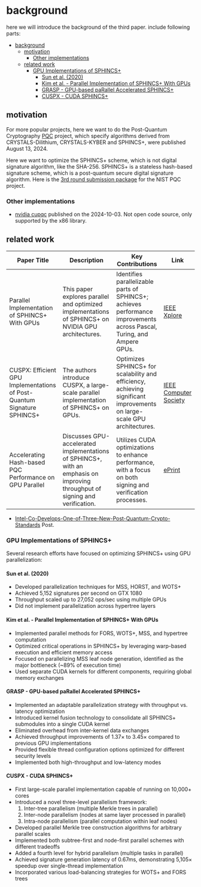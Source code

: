 # background

here we will introduce the background of the third paper. include following parts:

- [background](#background)
  - [motivation](#motivation)
    - [Other implementations](#other-implementations)
  - [related work](#related-work)
    - [GPU Implementations of SPHINCS+](#gpu-implementations-of-sphincs)
      - [Sun et al. (2020)](#sun-et-al-2020)
      - [Kim et al. - Parallel Implementation of SPHINCS+ With GPUs](#kim-et-al---parallel-implementation-of-sphincs-with-gpus)
      - [GRASP - GPU-based paRallel Accelerated SPHINCS+](#grasp---gpu-based-parallel-accelerated-sphincs)
      - [CUSPX - CUDA SPHINCS+](#cuspx---cuda-sphincs)

## motivation

For more popular projects, here we want to do the Post-Quantum Cryptography [PQC](https://csrc.nist.gov/pqc-standardization) project, which specify algorithms derived from CRYSTALS-Dilithium, CRYSTALS-KYBER and SPHINCS+, were published August 13, 2024.

Here we want to optimize the SPHINCS+ scheme, which is not digital signature algorithm, like the SHA-256. SPHINCS+ is a stateless hash-based signature scheme, which is a post-quantum secure digital signature algorithm. Here is the [3rd round submission package](https://sphincs.org/data/sphincs+-round3-submission-nist.zip) for the NIST PQC project.

### Other implementations

- [nvidia cupqc](https://developer.nvidia.com/cupqc) published on the 2024-10-03. Not open code source, only supported by the x86 library.

## related work

| **Paper Title**                                                         | **Description**                                                                                                              | **Key Contributions**                                                                                                   | **Link**                                                                                                              |
| ----------------------------------------------------------------------- | ---------------------------------------------------------------------------------------------------------------------------- | ----------------------------------------------------------------------------------------------------------------------- | --------------------------------------------------------------------------------------------------------------------- |
| Parallel Implementation of SPHINCS+ With GPUs                           | This paper explores parallel and optimized implementations of SPHINCS+ on NVIDIA GPU architectures.                          | Identifies parallelizable parts of SPHINCS+; achieves performance improvements across Pascal, Turing, and Ampere GPUs.  | [IEEE Xplore](https://ieeexplore.ieee.org/document/10461494/?utm_source=chatgpt.com)                                  |
| CUSPX: Efficient GPU Implementations of Post-Quantum Signature SPHINCS+ | The authors introduce CUSPX, a large-scale parallel implementation of SPHINCS+ on GPUs.                                      | Optimizes SPHINCS+ for scalability and efficiency, achieving significant improvements on large-scale GPU architectures. | [IEEE Computer Society](https://www.computer.org/csdl/journal/tc/5555/01/10677363/209otdi2Xi8?utm_source=chatgpt.com) |
| Accelerating Hash-based PQC Performance on GPU Parallel                 | Discusses GPU-accelerated implementations of SPHINCS+, with an emphasis on improving throughput of signing and verification. | Utilizes CUDA optimizations to enhance performance, with a focus on both signing and verification processes.            | [ePrint](https://eprint.iacr.org/2024/1030.pdf?utm_source=chatgpt.com)                                                |

- [Intel-Co-Develops-One-of-Three-New-Post-Quantum-Crypto-Standards](https://community.intel.com/t5/Blogs/Tech-Innovation/Cloud/Intel-Co-Develops-One-of-Three-New-Post-Quantum-Crypto-Standards/post/1638099) Post.

### GPU Implementations of SPHINCS+

Several research efforts have focused on optimizing SPHINCS+ using GPU parallelization:

#### Sun et al. (2020)

- Developed parallelization techniques for MSS, HORST, and WOTS+
- Achieved 5,152 signatures per second on GTX 1080
- Throughput scaled up to 27,052 ops/sec using multiple GPUs
- Did not implement parallelization across hypertree layers

#### Kim et al. - Parallel Implementation of SPHINCS+ With GPUs

- Implemented parallel methods for FORS, WOTS+, MSS, and hypertree computation
- Optimized critical operations in SPHINCS+ by leveraging warp-based execution and efficient memory access
- Focused on parallelizing MSS leaf node generation, identified as the major bottleneck (~89% of execution time)
- Used separate CUDA kernels for different components, requiring global memory exchanges

#### GRASP - GPU-based paRallel Accelerated SPHINCS+

- Implemented an adaptable parallelization strategy with throughput vs. latency optimization
- Introduced kernel fusion technology to consolidate all SPHINCS+ submodules into a single CUDA kernel
- Eliminated overhead from inter-kernel data exchanges
- Achieved throughput improvements of 1.37× to 3.45× compared to previous GPU implementations
- Provided flexible thread configuration options optimized for different security levels
- Implemented both high-throughput and low-latency modes

#### CUSPX - CUDA SPHINCS+

- First large-scale parallel implementation capable of running on 10,000+ cores
- Introduced a novel three-level parallelism framework:
  1. Inter-tree parallelism (multiple Merkle trees in parallel)
  2. Inter-node parallelism (nodes at same layer processed in parallel)
  3. Intra-node parallelism (parallel computation within leaf nodes)
- Developed parallel Merkle tree construction algorithms for arbitrary parallel scales
- Implemented both subtree-first and node-first parallel schemes with different tradeoffs
- Added a fourth level for hybrid parallelism (multiple tasks in parallel)
- Achieved signature generation latency of 0.67ms, demonstrating 5,105× speedup over single-thread implementation
- Incorporated various load-balancing strategies for WOTS+ and FORS trees
